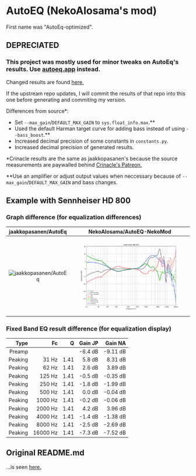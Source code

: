 # AutoEQ (NekoAlosama's mod)
First name was "AutoEq-optimized".

## DEPRECIATED
### This project was mostly used for minor tweaks on AutoEq's results. Use [autoeq.app](https://autoeq.app) instead.

Changed results are found [here.](./results)

If the upstream repo updates, I will commit the results of that repo into this one before generating and commiting my version.

Differences from source\*:
- Set `--max_gain`/`DEFAULT_MAX_GAIN` to `sys.float_info.max`.\*\*
- Used the default Harman target curve for adding bass instead of using `--bass_boost`.\*\*
- Increased decimal precision of some constants in `constants.py`.
- Increased decimal precision of generated results.

\*Crinacle results are the same as jaakkopasanen's because the source measurements are paywalled behind [Crinacle's Patreon.](https://www.patreon.com/crinacle)

\*\*Use an amplifier or adjust output values when neccessary because of `--max_gain`/`DEFAULT_MAX_GAIN` and bass changes.


## Example with Sennheiser HD 800
### Graph difference (for equalization differences)
| jaakkopasanen/AutoEq | NekoAlosama/AutoEQ-NekoMod |
| :------------------: | :------------------------: |
| ![jaakkopasanen/AutoEq](https://gitcdn.link/cdn/jaakkopasanen/AutoEq/master/results/oratory1990/harman_over-ear_2018/Sennheiser%20HD%20800/Sennheiser%20HD%20800.png) | ![NekoAlosama/AutoEQ-NekoMod](./results/oratory1990/harman_over-ear_2018/Sennheiser%20HD%20800/Sennheiser%20HD%20800.png) |

### Fixed Band EQ result difference (for equalization display)

| Type    | Fc       |    Q | Gain JP | Gain NA  |
|--------:|---------:|-----:|--------:|---------:|
| Preamp  |          |      | -6.4 dB | -9.11 dB |
| Peaking | 31 Hz    | 1.41 |  5.8 dB |  8.31 dB |
| Peaking | 62 Hz    | 1.41 |  2.6 dB |  3.89 dB |
| Peaking | 125 Hz   | 1.41 | -0.5 dB | -0.35 dB |
| Peaking | 250 Hz   | 1.41 | -1.8 dB | -1.99 dB |
| Peaking | 500 Hz   | 1.41 |  0.0 dB | -0.04 dB |
| Peaking | 1000 Hz  | 1.41 | -0.2 dB | -0.06 dB |
| Peaking | 2000 Hz  | 1.41 |  4.2 dB |  3.96 dB |
| Peaking | 4000 Hz  | 1.41 | -1.4 dB | -1.38 dB |
| Peaking | 8000 Hz  | 1.41 | -2.5 dB | -2.69 dB |
| Peaking | 16000 Hz | 1.41 | -7.3 dB | -7.52 dB |

## Original README.md
...is seen [here.](https://github.com/jaakkopasanen/AutoEq/blob/master/README.md)
